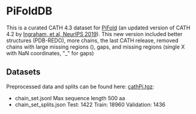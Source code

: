 # PiFoldDB

This is a curated CATH 4.3 dataset for [PiFold](https://github.com/A4Bio/PiFold) (an updated version of CATH 4.2 by [Ingraham, et al, NeurIPS 2019](https://github.com/jingraham/neurips19-graph-protein-design)).
This new version included better structures (PDB-REDO), more chains, the last CATH release, removed chains with large missing regions (), gaps, and missing regions (single X with NaN coordinates, "_" for gaps) 

## Datasets

Preprocessed data and splits can be found here: [cathPi.tgz](https://saco.csic.es/index.php/s/JR5BaqeiBGg7G3D):

- chain_set.jsonl   Max sequence length 500 aa
- chain_set_splits.json   Test: 1422 Train: 18960 Validation: 1436




